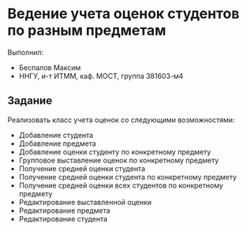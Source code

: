 # Ведение учета оценок студентов по разным предметам

Выполнил:

 - Беспалов Максим
 - ННГУ, и-т ИТММ, каф. МОСТ, группа 381603-м4

## Задание

Реализовать класс учета оценок со следующими возможностями:

 - Добавление студента
 - Добавление предмета
 - Добавление оценки студенту по конкретному предмету
 - Групповое выставление оценок по конкретному предмету
 - Получение средней оценки студента
 - Получение средней оценки студента по конкретному предмету
 - Получение средней оценки всех студентов по конкретному предмету
 - Редактирование выставленной оценки
 - Редактирование предмета
 - Редактирование студента
 